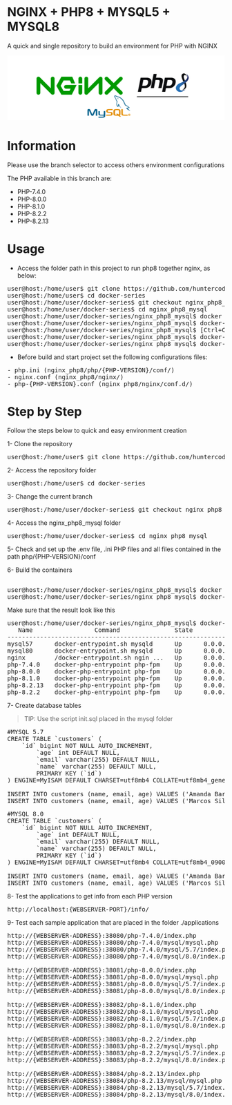 # NGINX + PHP8 + MYSQL5 + MYSQL8
A quick and single repository to build an environment for PHP with NGINX

![banner.png](nginx_php8_mysql/files/medias/banner.png)


# Information

Please use the branch selector to access others environment configurations

The PHP available in this branch are:

- PHP-7.4.0
- PHP-8.0.0
- PHP-8.1.0
- PHP-8.2.2
- PHP-8.2.13


# Usage

- Access the folder path in this project to run php8 together nginx, as below:

<pre>
user@host:/home/user$ git clone https://github.com/huntercodexs/docker-series.git .
user@host:/home/user$ cd docker-series
user@host:/home/user/docker-series$ git checkout nginx_php8_mysql
user@host:/home/user/docker-series$ cd nginx_php8_mysql
user@host:/home/user/docker-series/nginx_php8_mysql$ docker network create nginx_php8_mysql_mysql_network
user@host:/home/user/docker-series/nginx_php8_mysql$ docker-compose up --build (in first time)
user@host:/home/user/docker-series/nginx_php8_mysql$ [Ctrl+C]
user@host:/home/user/docker-series/nginx_php8_mysql$ docker-compose start (in the next times)
user@host:/home/user/docker-series/nginx_php8_mysql$ docker-compose ps (check the containers status)
</pre>

- Before build and start project set the following configurations files:

<pre>
- php.ini (nginx_php8/php/{PHP-VERSION}/conf/)
- nginx.conf (nginx_php8/nginx/)
- php-{PHP-VERSION}.conf (nginx_php8/nginx/conf.d/)
</pre>


# Step by Step

Follow the steps below to quick and easy environment creation

1- Clone the repository
<pre>
user@host:/home/user$ git clone https://github.com/huntercodexs/docker-series.git .
</pre>

2- Access the repository folder
<pre>
user@host:/home/user$ cd docker-series
</pre>

3- Change the current branch
<pre>
user@host:/home/user/docker-series$ git checkout nginx_php8_mysql
</pre>

4- Access the nginx_php8_mysql folder
<pre>
user@host:/home/user/docker-series$ cd nginx_php8_mysql
</pre>

5- Check and set up the .env file, .ini PHP files and all files contained in the path php/{PHP-VERSION}/conf

6- Build the containers

<pre>    
user@host:/home/user/docker-series/nginx_php8_mysql$ docker network create nginx_php8_mysql_network
user@host:/home/user/docker-series/nginx_php8_mysql$ docker-compose up --build
</pre>

Make sure that the result look like this
<pre>
user@host:/home/user/docker-series/nginx_php8_mysql$ docker-compose ps
   Name                 Command               State                          Ports                       
---------------------------------------------------------------------------------------------------------
mysql57      docker-entrypoint.sh mysqld      Up      0.0.0.0:3705->3306/tcp,:::3705->3306/tcp, 33060/tcp
mysql80      docker-entrypoint.sh mysqld      Up      0.0.0.0:3708->3306/tcp,:::3708->3306/tcp, 33060/tcp
nginx        /docker-entrypoint.sh ngin ...   Up      0.0.0.0:38080->80/tcp,:::38080->80/tcp             
php-7.4.0    docker-php-entrypoint php-fpm    Up      0.0.0.0:9000->9000/tcp,:::9000->9000/tcp           
php-8.0.0    docker-php-entrypoint php-fpm    Up      0.0.0.0:9001->9000/tcp,:::9001->9000/tcp           
php-8.1.0    docker-php-entrypoint php-fpm    Up      0.0.0.0:9002->9000/tcp,:::9002->9000/tcp           
php-8.2.13   docker-php-entrypoint php-fpm    Up      0.0.0.0:9004->9000/tcp,:::9004->9000/tcp           
php-8.2.2    docker-php-entrypoint php-fpm    Up      0.0.0.0:9003->9000/tcp,:::9003->9000/tcp 
</pre>

7- Create database tables

> TIP: Use the script init.sql placed in the mysql folder

<pre>
#MYSQL 5.7
CREATE TABLE `customers` (
    `id` bigint NOT NULL AUTO_INCREMENT,
        `age` int DEFAULT NULL,
        `email` varchar(255) DEFAULT NULL,
        `name` varchar(255) DEFAULT NULL,
        PRIMARY KEY (`id`)
) ENGINE=MyISAM DEFAULT CHARSET=utf8mb4 COLLATE=utf8mb4_general_ci;

INSERT INTO customers (name, email, age) VALUES ('Amanda Barros', 'amanda@email.com', 33);
INSERT INTO customers (name, email, age) VALUES ('Marcos Silva', 'marcos@email.com', 34);
</pre>

<pre>
#MYSQL 8.0
CREATE TABLE `customers` (
    `id` bigint NOT NULL AUTO_INCREMENT,
        `age` int DEFAULT NULL,
        `email` varchar(255) DEFAULT NULL,
        `name` varchar(255) DEFAULT NULL,
        PRIMARY KEY (`id`)
) ENGINE=MyISAM DEFAULT CHARSET=utf8mb4 COLLATE=utf8mb4_0900_ai_ci;

INSERT INTO customers (name, email, age) VALUES ('Amanda Barros', 'amanda@email.com', 33);
INSERT INTO customers (name, email, age) VALUES ('Marcos Silva', 'marcos@email.com', 34);
</pre>

8- Test the applications to get info from each PHP version
<pre>
http://localhost:{WEBSERVER-PORT}/info/
</pre>

9- Test each sample application that are placed in the folder ./applications
<pre>
http://{WEBSERVER-ADDRESS}:38080/php-7.4.0/index.php
http://{WEBSERVER-ADDRESS}:38080/php-7.4.0/mysql/mysql.php
http://{WEBSERVER-ADDRESS}:38080/php-7.4.0/mysql/5.7/index.php
http://{WEBSERVER-ADDRESS}:38080/php-7.4.0/mysql/8.0/index.php

http://{WEBSERVER-ADDRESS}:38081/php-8.0.0/index.php
http://{WEBSERVER-ADDRESS}:38081/php-8.0.0/mysql/mysql.php
http://{WEBSERVER-ADDRESS}:38081/php-8.0.0/mysql/5.7/index.php
http://{WEBSERVER-ADDRESS}:38081/php-8.0.0/mysql/8.0/index.php

http://{WEBSERVER-ADDRESS}:38082/php-8.1.0/index.php
http://{WEBSERVER-ADDRESS}:38082/php-8.1.0/mysql/mysql.php
http://{WEBSERVER-ADDRESS}:38082/php-8.1.0/mysql/5.7/index.php
http://{WEBSERVER-ADDRESS}:38082/php-8.1.0/mysql/8.0/index.php

http://{WEBSERVER-ADDRESS}:38083/php-8.2.2/index.php
http://{WEBSERVER-ADDRESS}:38083/php-8.2.2/mysql/mysql.php
http://{WEBSERVER-ADDRESS}:38083/php-8.2.2/mysql/5.7/index.php
http://{WEBSERVER-ADDRESS}:38083/php-8.2.2/mysql/8.0/index.php

http://{WEBSERVER-ADDRESS}:38084/php-8.2.13/index.php
http://{WEBSERVER-ADDRESS}:38084/php-8.2.13/mysql/mysql.php
http://{WEBSERVER-ADDRESS}:38084/php-8.2.13/mysql/5.7/index.php
http://{WEBSERVER-ADDRESS}:38084/php-8.2.13/mysql/8.0/index.php
</pre>
